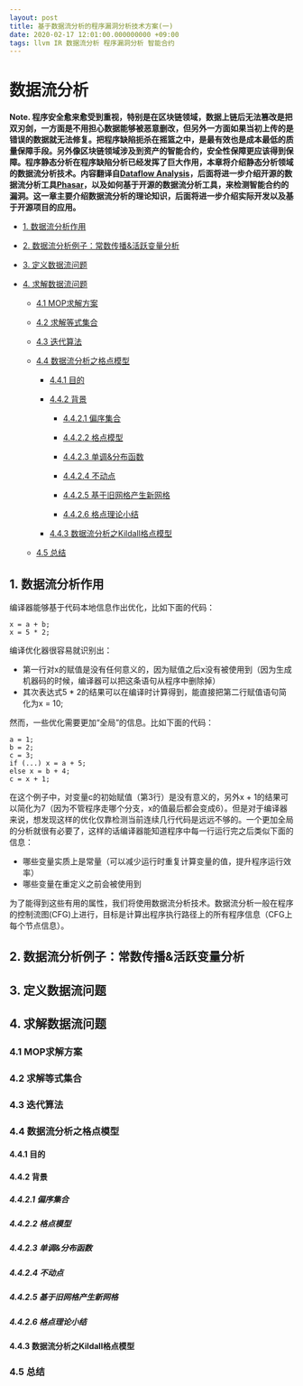 ```yaml
---
layout: post
title: 基于数据流分析的程序漏洞分析技术方案(一)
date: 2020-02-17 12:01:00.000000000 +09:00
tags: llvm IR 数据流分析 程序漏洞分析 智能合约
---
```


# 数据流分析

**Note. 程序安全愈来愈受到重视，特别是在区块链领域，数据上链后无法篡改是把双刃剑，一方面是不用担心数据能够被恶意删改，但另外一方面如果当初上传的是错误的数据就无法修复。把程序缺陷扼杀在摇篮之中，是最有效也是成本最低的质量保障手段。另外像区块链领域涉及到资产的智能合约，安全性保障更应该得到保障。程序静态分析在程序缺陷分析已经发挥了巨大作用，本章将介绍静态分析领域的数据流分析技术。内容翻译自[Dataflow Analysis](http://pages.cs.wisc.edu/~horwitz/CS704-NOTES/2.DATAFLOW.html)，后面将进一步介绍开源的数据流分析工具[Phasar](https://phasar.org/)，以及如何基于开源的数据流分析工具，来检测智能合约的漏洞。这一章主要介绍数据流分析的理论知识，后面将进一步介绍实际开发以及基于开源项目的应用。**

- [1. 数据流分析作用]()

- [2. 数据流分析例子：常数传播&活跃变量分析]()

- [3. 定义数据流问题]()

- [4. 求解数据流问题]()

    - [4.1 MOP求解方案]()
    
    - [4.2 求解等式集合]()
    
    - [4.3 迭代算法]()
    
    - [4.4 数据流分析之格点模型]()
    
        - [4.4.1 目的]()
        
        - [4.4.2 背景]()
        
            - [4.4.2.1 偏序集合]()
            
            - [4.4.2.2 格点模型]()
            
            - [4.4.2.3 单调&分布函数]()
            
            - [4.4.2.4 不动点]()
            
            - [4.4.2.5 基于旧网格产生新网格]()
            
            - [4.4.2.6 格点理论小结]() 
            

        - [4.4.3 数据流分析之Kildall格点模型]()
    
    - [4.5 总结]()
    
 ## 1. 数据流分析作用
 
 编译器能够基于代码本地信息作出优化，比如下面的代码：
 
 ```
x = a + b;
x = 5 * 2;
```

编译优化器很容易就识别出：
- 第一行对x的赋值是没有任何意义的，因为赋值之后x没有被使用到（因为生成机器码的时候，编译器可以把这条语句从程序中删除掉）
- 其次表达式5 * 2的结果可以在编译时计算得到，能直接把第二行赋值语句简化为x = 10;

然而，一些优化需要更加“全局”的信息。比如下面的代码：
```
a = 1;
b = 2;
c = 3;
if (...) x = a + 5;
else x = b + 4;
c = x + 1;
```

在这个例子中，对变量c的初始赋值（第3行）是没有意义的，另外x + 1的结果可以简化为7（因为不管程序走哪个分支，x的值最后都会变成6）。但是对于编译器来说，想发现这样的优化仅靠检测当前连续几行代码是远远不够的。一个更加全局的分析就很有必要了，这样的话编译器能知道程序中每一行运行完之后类似下面的信息：
- 哪些变量实质上是常量（可以减少运行时重复计算变量的值，提升程序运行效率）
- 哪些变量在重定义之前会被使用到

为了能得到这些有用的属性，我们将使用数据流分析技术。数据流分析一般在程序的控制流图(CFG)上进行，目标是计算出程序执行路径上的所有程序信息（CFG上每个节点信息）。
 
 ## 2. 数据流分析例子：常数传播&活跃变量分析
 
 ## 3. 定义数据流问题
 
 ## 4. 求解数据流问题
 
 ### 4.1 MOP求解方案
 
 ### 4.2 求解等式集合
 
 ### 4.3 迭代算法
 
 ### 4.4 数据流分析之格点模型
 
 #### 4.4.1 目的
 
 #### 4.4.2 背景
 
 ##### 4.4.2.1 偏序集合
 
 ##### 4.4.2.2 格点模型
 
 ##### 4.4.2.3 单调&分布函数
 
 ##### 4.4.2.4 不动点
 
 ##### 4.4.2.5 基于旧网格产生新网格
 
 ##### 4.4.2.6 格点理论小结
 
 #### 4.4.3 数据流分析之Kildall格点模型
 
 ### 4.5 总结

